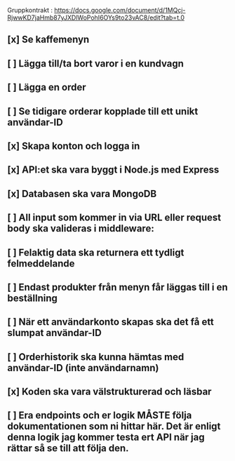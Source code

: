 Gruppkontrakt : https://docs.google.com/document/d/1MQcj-RjwwKD7jaHmb87yJXDlWoPohI6OYs9to23vAC8/edit?tab=t.0

## [x] Se kaffemenyn
## [ ] Lägga till/ta bort varor i en kundvagn
## [ ] Lägga en order
## [ ] Se tidigare orderar kopplade till ett unikt användar-ID
## [x] Skapa konton och logga in

## [x] API:et ska vara byggt i Node.js med Express
## [x] Databasen ska vara MongoDB
## [ ] All input som kommer in via URL eller request body ska valideras i middleware:
## [ ] Felaktig data ska returnera ett tydligt felmeddelande
## [ ] Endast produkter från menyn får läggas till i en beställning
## [ ] När ett användarkonto skapas ska det få ett slumpat användar-ID
## [ ] Orderhistorik ska kunna hämtas med användar-ID (inte användarnamn)
## [x] Koden ska vara välstrukturerad och läsbar
## [ ] Era endpoints och er logik MÅSTE följa dokumentationen som ni hittar här. Det är enligt denna logik jag kommer testa ert API när jag rättar så se till att följa den.
